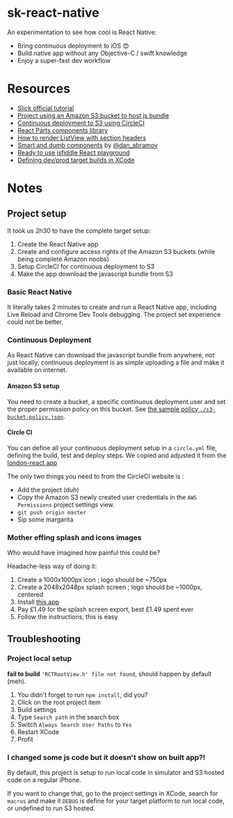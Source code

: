 # sk-react-native

An experimentation to see how cool is React Native:

* Bring continuous deployment to iOS 😍
* Build native app without any Objective-C / swift knowledge
* Enjoy a super-fast dev workflow

# Resources

* [Slick official tutorial](https://facebook.github.io/react-native/docs/getting-started.html)
* [Project using an Amazon S3 bucket to host js bundle](https://github.com/JoeStanton/london-react/)
* [Continuous deployment to S3 using CircleCI](http://benlopatin.com/deploying-static-sites-circle-ci/)
* [React Parts components library](https://react.parts/native-ios)
* [How to render ListView with section headers](http://moduscreate.com/react-native-listview-with-section-headers/)
* [Smart and dumb components](https://medium.com/@dan_abramov/smart-and-dumb-components-7ca2f9a7c7d0) by [@dan_abramov](https://twitter.com/@dan_abramov)
* [Ready to use jsfiddle React playground](http://jsfiddle.net/reactjs/69z2wepo/)
* [Defining dev/prod target builds in XCode](http://stackoverflow.com/a/10498308/1265207)

# Notes

## Project setup

It took us 2h30 to have the complete target setup:

1. Create the React Native app
2. Create and configure access rights of the Amazon S3 buckets (while being complete Amazon noobs)
3. Setup CircleCI for continuous deployment to S3
4. Make the app download the javascript bundle from S3

### Basic React Native

It literally takes 2 minutes to create and run a React Native app, including Live Reload and Chrome Dev Tools debugging. The project set experience could not be better.

### Continuous Deployment

As React Native can download the javascript bundle from anywhere, not just locally, continuous deployment is as simple uploading a file and make it available on internet.

#### Amazon S3 setup

You need to create a bucket, a specific continuous deployment user and set the proper permission policy on this bucket. See [the sample policy `./s3-bucket-policy.json`](./s3-bucket-policy.json).

#### Circle CI

You can define all your continuous deployment setup in a `circle.yml` file, defining the build, test and deploy steps. We copied and adjusted it from the [london-react app](https://github.com/JoeStanton/london-react/)

The only two things you need to from the CircleCI website is :

* Add the project (duh)
* Copy the Amazon S3 newly created user credentials in the `AWS Permissions` project settings view.
* `git push origin master`
* Sip some margarita

### Mother effing splash and icons images

Who would have imagined how painful this could be?

Headache-less way of doing it:

1. Create a 1000x1000px icon ; logo should be ~750px
1. Create a 2048x2048px splash screen ; logo should be ~1000px, centered
1. Install [this app](https://itunes.apple.com/gb/app/asset-catalog-creator-free/id866571115?mt=12)
1. Pay £1.49 for the splash screen export, best £1.49 spent ever
1. Follow the instructions, this is easy

## Troubleshooting

### Project local setup

**fail to build** `'RCTRootView.h' file not found`, should happen by default (meh).

1. You didn't forget to run `npm install`, did you?
1. Click on the root project item
1. Build settings
1. Type `Search path` in the search box
1. Switch `Always Search User Paths` to `Yes`
1. Restart XCode
1. Profit

### I changed some js code but it doesn't show on built app?!

By default, this project is setup to run local code in simulator and S3 hosted code on a regular iPhone.

If you want to change that, go to the project settings in XCode, search for `macros` and make it `DEBUG` is define for your target platform to run local code, or undefined to run
S3 hosted.
